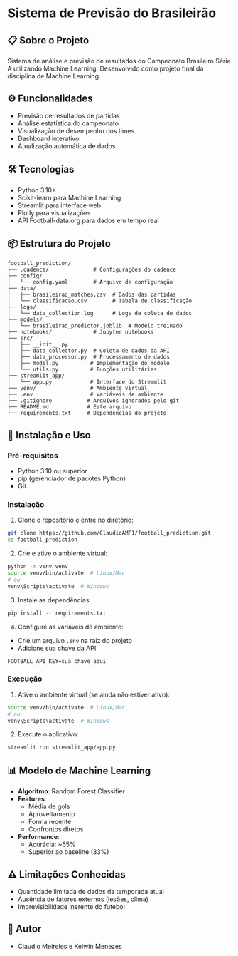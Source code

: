 # Sistema de Previsão do Brasileirão

## 📋 Sobre o Projeto
Sistema de análise e previsão de resultados do Campeonato Brasileiro Série A utilizando Machine Learning. Desenvolvido como projeto final da disciplina de Machine Learning.

## ⚙️ Funcionalidades
- Previsão de resultados de partidas
- Análise estatística do campeonato
- Visualização de desempenho dos times
- Dashboard interativo
- Atualização automática de dados

## 🛠️ Tecnologias
- Python 3.10+
- Scikit-learn para Machine Learning
- Streamlit para interface web
- Plotly para visualizações
- API Football-data.org para dados em tempo real

## 📦 Estrutura do Projeto
```
football_prediction/
├── .cadence/              # Configurações do cadence
├── config/
│   └── config.yaml        # Arquivo de configuração
├── data/
│   ├── brasileirao_matches.csv  # Dados das partidas
│   └── classificacao.csv        # Tabela de classificação
├── logs/
│   └── data_collection.log      # Logs de coleta de dados
├── models/
│   └── brasileirao_predictor.joblib  # Modelo treinado
├── notebooks/             # Jupyter notebooks
├── src/
│   ├── __init__.py
│   ├── data_collector.py  # Coleta de dados da API
│   ├── data_processor.py  # Processamento de dados
│   ├── model.py          # Implementação do modelo
│   └── utils.py          # Funções utilitárias
├── streamlit_app/
│   └── app.py            # Interface do Streamlit
├── venv/                 # Ambiente virtual
├── .env                  # Variáveis de ambiente
├── .gitignore           # Arquivos ignorados pelo git
├── README.md            # Este arquivo
└── requirements.txt     # Dependências do projeto
```

## 🚀 Instalação e Uso

### Pré-requisitos
- Python 3.10 ou superior
- pip (gerenciador de pacotes Python)
- Git

### Instalação
1. Clone o repositório e entre no diretório:
```bash
git clone https://github.com/ClaudioAMF1/football_prediction.git
cd football_prediction
```

2. Crie e ative o ambiente virtual:
```bash
python -m venv venv
source venv/bin/activate  # Linux/Mac
# ou
venv\Scripts\activate  # Windows
```

3. Instale as dependências:
```bash
pip install -r requirements.txt
```

4. Configure as variáveis de ambiente:
- Crie um arquivo `.env` na raiz do projeto
- Adicione sua chave da API:
```env
FOOTBALL_API_KEY=sua_chave_aqui
```

### Execução
1. Ative o ambiente virtual (se ainda não estiver ativo):
```bash
source venv/bin/activate  # Linux/Mac
# ou
venv\Scripts\activate  # Windows
```

2. Execute o aplicativo:
```bash
streamlit run streamlit_app/app.py
```

## 📊 Modelo de Machine Learning
- **Algoritmo**: Random Forest Classifier
- **Features**: 
  - Média de gols
  - Aproveitamento
  - Forma recente
  - Confrontos diretos
- **Performance**:
  - Acurácia: ~55%
  - Superior ao baseline (33%)

## ⚠️ Limitações Conhecidas
- Quantidade limitada de dados da temporada atual
- Ausência de fatores externos (lesões, clima)
- Imprevisibilidade inerente do futebol

## 👥 Autor
- Claudio Meireles e Kelwin Menezes
